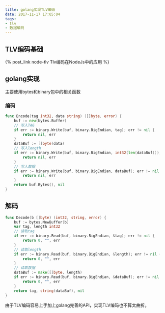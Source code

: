 ```yaml
---
title: golang实现TLV编码
date: 2017-11-17 17:05:04
tags:
- tlv
- 数据编码
---
```

## TLV编码基础

{% post_link node-tlv Tlv编码在NodeJs中的应用 %}

## golang实现
主要使用bytes和binary包中的相关函数

### 编码

```go
func Encode(tag int32, data string) ([]byte, error) {
	buf := new(bytes.Buffer)
	// 写入TAG
	if err := binary.Write(buf, binary.BigEndian, tag); err != nil {
		return nil, err
	}
	dataBuf := []byte(data)
	// 写入length
	if err := binary.Write(buf, binary.BigEndian, int32(len(dataBuf))); err != nil {
		return nil, err
	}
	// 写入数据
	if err := binary.Write(buf, binary.BigEndian, dataBuf); err != nil {
		return nil, err
	}
	return buf.Bytes(), nil
}
```

## 解码
```go
func Decode(b []byte) (int32, string, error) {
	buf := bytes.NewBuffer(b)
	var tag, length int32
	// 读取tag
	if err := binary.Read(buf, binary.BigEndian, &tag); err != nil {
		return 0, "", err
	}
	// 读取length
	if err := binary.Read(buf, binary.BigEndian, &length); err != nil {
		return 0, "", err
	}
	// 读取数据
	dataBuf := make([]byte, length)
	if err := binary.Read(buf, binary.BigEndian, &dataBuf); err != nil {
		return 0, "", err
	}
	return tag, string(dataBuf), nil
}
```

由于TLV编码容易上手加上golang完善的API，实现TLV编码也不算太曲折。